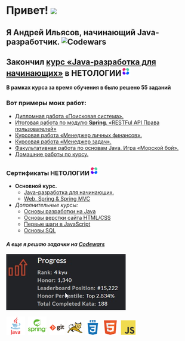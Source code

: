 <h1>
  Привет!
  <img src="https://media.giphy.com/media/hvRJCLFzcasrR4ia7z/giphy.gif" width="30px"/>
</h1>  

## Я **Андрей Ильясов**, начинающий Java-разработчик. ![Codewars][1]

## Закончил [курс «Java-разработка для начинающих»][2] в **НЕТОЛОГИИ**![Лого][3]

**В рамках курса за время обучения в было решено 55 заданий**  

### Вот примеры моих работ:
- [Дипломная работа «Поисковая система».][4]
- [Итоговая работа по модулю **Spring**. «RESTFul API Права пользователей»][5]
- [Курсовая работа «Менеджер личных финансов».][8]
- [Курсовая работа «Менеджер задач».][9]
- [Факультативная работа по основам Java. Игра «Морской бой».][6]
- [Домашние работы по курсу.][7]

### Сертификаты НЕТОЛОГИИ![Лого][3]  
- **Основной курс.**  
    - [Java-разработка для начинающих.][sert1]
    - [Web, Spring & Spring MVC][sert1-1]
- *Дополнительные курсы:*  
    - [Основы разработки на Java][sert2]
    - [Основы верстки сайта HTML/CSS][sert3]
    - [Первые шаги в JavaScript][sert4]  
    - [Основы SQL][sert5]


#### *А еще я решаю задачки на [Codewars](https://www.codewars.com/)*  

<img src="https://github.com/AndreyIljasovJDCP-1/AndreyIljasovJDCP-1/blob/main/Codewars_statistic%20May.jpg" title="Codewars" alt="Codewars"/>



<img src="https://github.com/devicons/devicon/blob/master/icons/java/java-original-wordmark.svg" title="Java" alt="Java" width="50" height="50"/>&nbsp;
<img src="https://github.com/devicons/devicon/blob/master/icons/spring/spring-original-wordmark.svg" title="Spring" alt="Spring" width="50" height="50"/>&nbsp;
<img src="https://github.com/devicons/devicon/blob/master/icons/git/git-original-wordmark.svg" title="GIT" alt="JavaScript" width="40" height="40"/>&nbsp;
<img src="https://github.com/devicons/devicon/blob/master/icons/tomcat/tomcat-original.svg" alt="Tomcat" width="40" height="40"/>&nbsp;
<img src="https://github.com/devicons/devicon/blob/master/icons/css3/css3-plain-wordmark.svg"  title="CSS3" alt="CSS" width="40" height="40"/>&nbsp;
<img src="https://github.com/devicons/devicon/blob/master/icons/html5/html5-original.svg" title="HTML5" alt="HTML" width="40" height="40"/>&nbsp;
<img src="https://github.com/devicons/devicon/blob/master/icons/javascript/javascript-original.svg" title="JavaScript" alt="JavaScript" width="40" height="40"/>&nbsp;






[1]: https://www.codewars.com/users/AndyJD/badges/micro
[2]: https://cat.2035.university/rall/course/11144/?orgs=1369
[3]: https://github.com/AndreyIljasovJDCP-1/AndreyIljasovJDCP-1/blob/main/%D0%BD%D0%B5%D1%82%D0%BE%D0%BB%D0%BE%D0%B3%D0%B8%D1%8F%2025%20transparent.png
[4]: https://github.com/AndreyIljasovJDCP-1/pcs-final-diplom.git
[5]: https://github.com/AndreyIljasovJDCP-1/RESTFulAPI.git
[6]: https://github.com/AndreyIljasovJDCP-1/BattleShip.git
[7]: https://github.com/AndreyIljasovJDCP-1/HomeWorks.git 
[8]: https://github.com/AndreyIljasovJDCP-1/CourseProjectJavaCore.git
[9]: https://github.com/AndreyIljasovJDCP-1/CourseProjectPattern.git
[sert1]: https://github.com/AndreyIljasovJDCP-1/AndreyIljasovJDCP-1/blob/main/certificate.pdf
[sert1-1]: https://github.com/AndreyIljasovJDCP-1/AndreyIljasovJDCP-1/blob/1241ecb23dbb7d25f4b72946a7742e156225d587/certificate%20Spring.pdf
[sert2]: https://github.com/AndreyIljasovJDCP-1/AndreyIljasovJDCP-1/blob/e24de16b40f08642a87cb989374d1e9b7ed41e3d/certificate%20JDFREE.pdf
[sert3]: https://github.com/AndreyIljasovJDCP-1/AndreyIljasovJDCP-1/blob/main/certificate%20%D0%9E%D1%81%D0%BD%D0%BE%D0%B2%D1%8B%20%D0%B2%D0%B5%D1%80%D1%81%D1%82%D0%BA%D0%B8%20%D1%81%D0%B0%D0%B9%D1%82%D0%B0%20HTML_CSS.pdf
[sert4]: https://github.com/AndreyIljasovJDCP-1/AndreyIljasovJDCP-1/blob/e24de16b40f08642a87cb989374d1e9b7ed41e3d/certificate_JavaScript.pdf
[sert5]: https://github.com/AndreyIljasovJDCP-1/AndreyIljasovJDCP-1/blob/1241ecb23dbb7d25f4b72946a7742e156225d587/certificate%20SQL.pdf







